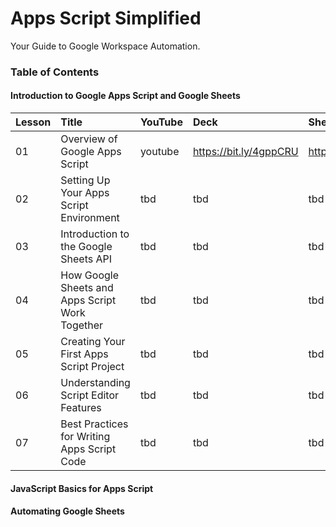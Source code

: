 # Apps Script Simplified 
Your Guide to Google Workspace Automation.

### Table of Contents

#### Introduction to Google Apps Script and Google Sheets

| Lesson | Title | YouTube | Deck | Sheets | Post |
|:---|:------------|:----|:----|:----|:----|
|01| Overview of Google Apps Script | youtube | https://bit.ly/4gppCRU | https://bit.ly/3PcE7fZ | https://bit.ly/ass01_ytt  |
|02| Setting Up Your Apps Script Environment | tbd | tbd | tbd | tbd  |
|03| Introduction to the Google Sheets API | tbd | tbd | tbd | tbd  |
|04| How Google Sheets and Apps Script Work Together | tbd | tbd | tbd | tbd  |
|05| Creating Your First Apps Script Project | tbd | tbd | tbd | tbd  |
|06| Understanding Script Editor Features| tbd | tbd | tbd | tbd  |
|07| Best Practices for Writing Apps Script Code | tbd | tbd | tbd | tbd  |


#### JavaScript Basics for Apps Script

#### Automating Google Sheets
